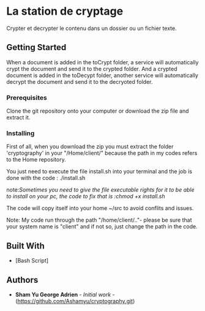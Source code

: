 # La station de cryptage

Crypter et decrypter le contenu dans un dossier ou un fichier texte.

## Getting Started

When a document is added in the toCrypt folder, a service will automatically crypt the document and send it to the crypted folder.
And a crypted document is added in the toDecypt folder, another service will automatically decrypt the document and send it to the decryoted folder.

### Prerequisites

Clone the git repository onto your computer or download the zip file and extract it.


### Installing

First of all, when you download the zip you must extract the folder 'cryptography' in your "/Home/client/" because the path in my codes refers to the Home repository.

You just need to execute the file install.sh into your terminal and the job is done with the code : ./install.sh

note:*Sometimes you need to give the file executable rights for it to be able to install on your pc, the code to fix that is :chmod +x install.sh*

The code will copy itself into your home ~/src to avoid conflits and issues.

Note: My code run through the path "/home/client/.."- please be sure that your system name is "client" and if not so, just change the path in the code.

## Built With

* [Bash Script]

## Authors

* **Sham Yu George Adrien** - *Initial work* - (https://github.com/Ashamyu/cryptography.git)

